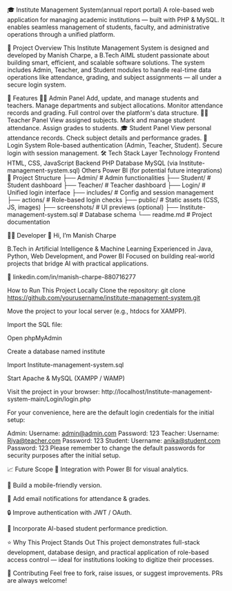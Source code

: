 🎓 Institute Management System(annual report portal)
A role-based web application for managing academic institutions — built with PHP & MySQL. It enables seamless management of students, faculty, and administrative operations through a unified platform.

📌 Project Overview
This Institute Management System is designed and developed by Manish Charpe, a B.Tech AIML student passionate about building smart, efficient, and scalable software solutions. The system includes Admin, Teacher, and Student modules to handle real-time data operations like attendance, grading, and subject assignments — all under a secure login system.

🚀 Features
👨‍💼 Admin Panel
Add, update, and manage students and teachers.
Manage departments and subject allocations.
Monitor attendance records and grading.
Full control over the platform's data structure.
👨‍🏫 Teacher Panel
View assigned subjects.
Mark and manage student attendance.
Assign grades to students.
🎓 Student Panel
View personal attendance records.
Check subject details and performance grades.
🔐 Login System
Role-based authentication (Admin, Teacher, Student).
Secure login with session management.
🛠️ Tech Stack
Layer	Technology
Frontend	HTML, CSS, JavaScript
Backend	PHP
Database	MySQL (via Institute-management-system.sql)
Others	Power BI (for potential future integrations)
📂 Project Structure
├── Admin/              # Admin functionalities
├── Student/            # Student dashboard
├── Teacher/            # Teacher dashboard
├── Login/              # Unified login interface
├── includes/           # Config and session management
├── actions/            # Role-based login checks
├── public/             # Static assets (CSS, JS, images)
├── screenshots/        # UI previews (optional)
├── Institute-management-system.sql  # Database schema
└── readme.md           # Project documentation



🧑‍💻 Developer
👋 Hi, I’m Manish Charpe

B.Tech in Artificial Intelligence & Machine Learning
Experienced in Java, Python, Web Development, and Power BI
Focused on building real-world projects that bridge AI with practical applications.

🔗 linkedin.com/in/manish-charpe-880716277


 How to Run This Project Locally
Clone the repository:
git clone https://github.com/yourusername/institute-management-system.git

Move the project to your local server (e.g., htdocs for XAMPP).

Import the SQL file:

Open phpMyAdmin

Create a database named institute

Import Institute-management-system.sql

Start Apache & MySQL (XAMPP / WAMP)

Visit the project in your browser:
http://localhost/Institute-management-system-main/Login/login.php

For your convenience, here are the default login credentials for the initial setup:

Admin:
Username: admin@admin.com
Password: 123
Teacher:
Username: Riya@teacher.com
Password: 123
Student:
Username: anika@student.com
Password: 123
Please remember to change the default passwords for security purposes after the initial setup.

📈 Future Scope
🔄 Integration with Power BI for visual analytics.

📲 Build a mobile-friendly version.

📧 Add email notifications for attendance & grades.

🔒 Improve authentication with JWT / OAuth.

🧠 Incorporate AI-based student performance prediction.

⭐ Why This Project Stands Out
This project demonstrates full-stack development, database design, and practical application of role-based access control — ideal for institutions looking to digitize their processes.

🤝 Contributing
Feel free to fork, raise issues, or suggest improvements. PRs are always welcome!
